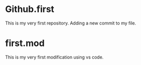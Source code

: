 # Github.first
This is my very first repository.
Adding a new commit to my file.
# first.mod
This is my very first modification using vs code.